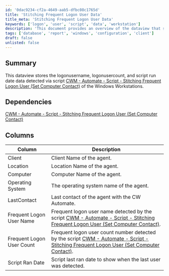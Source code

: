 ```yaml
---
id: '0dac9234-cf2a-4649-aab5-dfbc08c1765d'
title: 'Stitching Frequent Logon User Data'
title_meta: 'Stitching Frequent Logon User Data'
keywords: ['logon', 'user', 'script', 'data', 'workstation']
description: 'This document provides an overview of the dataview that stores logon username, logon user count, and script run date data detected via the script for Windows Workstations. It details the dependencies and the columns included in the dataview.'
tags: ['database', 'report', 'windows', 'configuration', 'client']
draft: false
unlisted: false
---
```

## Summary

This dataview stores the logonusername, logonusercount, and script run date data detected via script [CWM - Automate - Script - Stitching Frequent Logon User (Set Computer Contact)](https://proval.itglue.com/DOC-5078775-16300164) of the Windows Workstations.

## Dependencies

[CWM - Automate - Script - Stitching Frequent Logon User (Set Computer Contact)](https://proval.itglue.com/DOC-5078775-16300164)

## Columns

| Column                        | Description                                                                                                           |
|-------------------------------|-----------------------------------------------------------------------------------------------------------------------|
| Client                        | Client Name of the agent.                                                                                            |
| Location                      | Location Name of the agent.                                                                                          |
| Computer                      | Computer Name of the agent.                                                                                          |
| Operating System              | The operating system name of the agent.                                                                              |
| LastContact                   | Last contact of the agent with the CW Automate.                                                                     |
| Frequent Logon User Name      | Frequent logon user name detected by the script [CWM - Automate - Script - Stitching Frequent Logon User (Set Computer Contact)](https://proval.itglue.com/DOC-5078775-16300164). |
| Frequent Logon User Count      | Frequent logon user count number detected by the script [CWM - Automate - Script - Stitching Frequent Logon User (Set Computer Contact)](https://proval.itglue.com/DOC-5078775-16300164). |
| Script Ran Date               | Script last ran date to show when the last user was detected.                                                       |






